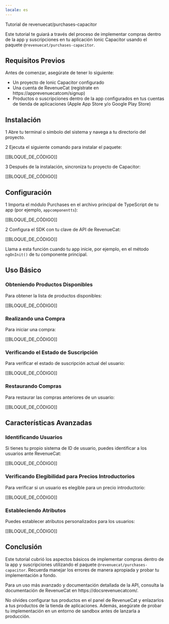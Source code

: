 ```yaml
---
locale: es
---
```


Tutorial de revenuecat/purchases-capacitor

Este tutorial te guiará a través del proceso de implementar compras dentro de la app y suscripciones en tu aplicación Ionic Capacitor usando el paquete `@revenuecat/purchases-capacitor`.

## Requisitos Previos

Antes de comenzar, asegúrate de tener lo siguiente:

- Un proyecto de Ionic Capacitor configurado
- Una cuenta de RevenueCat (regístrate en https://apprevenuecatcom/signup)
- Productos o suscripciones dentro de la app configurados en tus cuentas de tienda de aplicaciones (Apple App Store y/o Google Play Store)

## Instalación

1 Abre tu terminal o símbolo del sistema y navega a tu directorio del proyecto.

2 Ejecuta el siguiente comando para instalar el paquete:

[[BLOQUE_DE_CÓDIGO]]

3 Después de la instalación, sincroniza tu proyecto de Capacitor:

[[BLOQUE_DE_CÓDIGO]]

## Configuración

1 Importa el módulo Purchases en el archivo principal de TypeScript de tu app (por ejemplo, `appcomponentts`):

[[BLOQUE_DE_CÓDIGO]]

2 Configura el SDK con tu clave de API de RevenueCat:

[[BLOQUE_DE_CÓDIGO]]

Llama a esta función cuando tu app inicie, por ejemplo, en el método `ngOnInit()` de tu componente principal.

## Uso Básico

### Obteniendo Productos Disponibles

Para obtener la lista de productos disponibles:

[[BLOQUE_DE_CÓDIGO]]

### Realizando una Compra

Para iniciar una compra:

[[BLOQUE_DE_CÓDIGO]]

### Verificando el Estado de Suscripción

Para verificar el estado de suscripción actual del usuario:

[[BLOQUE_DE_CÓDIGO]]

### Restaurando Compras

Para restaurar las compras anteriores de un usuario:

[[BLOQUE_DE_CÓDIGO]]

## Características Avanzadas

### Identificando Usuarios

Si tienes tu propio sistema de ID de usuario, puedes identificar a los usuarios ante RevenueCat:

[[BLOQUE_DE_CÓDIGO]]

### Verificando Elegibilidad para Precios Introductorios

Para verificar si un usuario es elegible para un precio introductorio:

[[BLOQUE_DE_CÓDIGO]]

### Estableciendo Atributos

Puedes establecer atributos personalizados para los usuarios:

[[BLOQUE_DE_CÓDIGO]]

## Conclusión

Este tutorial cubrió los aspectos básicos de implementar compras dentro de la app y suscripciones utilizando el paquete `@revenuecat/purchases-capacitor`. Recuerda manejar los errores de manera apropiada y probar tu implementación a fondo.

Para un uso más avanzado y documentación detallada de la API, consulta la documentación de RevenueCat en https://docsrevenuecatcom/.

No olvides configurar tus productos en el panel de RevenueCat y enlazarlos a tus productos de la tienda de aplicaciones. Además, asegúrate de probar tu implementación en un entorno de sandbox antes de lanzarla a producción.